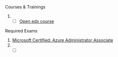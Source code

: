 Courses & Trainings

1. - [ ] [Open edx course](https://openedx.microsoft.com/courses/course-v1:Microsoft+AZ-400.1+2019_T1/course/)

Required Exams
1.  [Microsoft Certified: Azure Administrator Associate](https://www.microsoft.com/en-us/learning/azure-administrator.aspx)
2. - [ ] [](https://www.microsoft.com/en-us/learning/exam-AZ-400.aspx)
